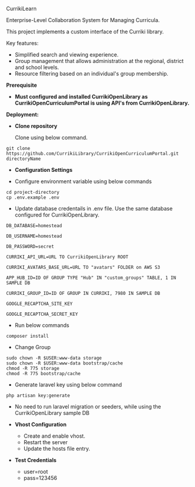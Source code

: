 CurrikiLearn

Enterprise-Level Collaboration System for Managing Curricula.

This project implements a custom interface of the Curriki library.

Key features:

- Simplified search and viewing experience.
- Group management that allows administration at the regional, district and school levels.
- Resource filtering based on an individual's group membership.

**Prerequisite**

- **Must configured and installed CurrikiOpenLibrary as CurrikiOpenCurriculumPortal is using API's from CurrikiOpenLibrary.**

**Deployment:**

  

- **Clone repository**

    Clone using below command.

```
git clone https://github.com/CurrikiLibrary/CurrikiOpenCurriculumPortal.git directoryName
```



- **Configuration Settings**

  

- Configure environment variable using below commands

```
cd project-directory
cp .env.example .env
```

- Update database credentails in .env file. Use the same database configured for CurrikiOpenLibrary.

```
DB_DATABASE=homestead

DB_USERNAME=homestead

DB_PASSWORD=secret

CURRIKI_API_URL=URL TO CurrikiOpenLibrary ROOT

CURRIKI_AVATARS_BASE_URL=URL TO "avatars" FOLDER on AWS S3

APP_HUB_ID=ID OF GROUP TYPE "Hub" IN "custom_groups" TABLE, 1 IN SAMPLE DB

CURRIKI_GROUP_ID=ID OF GROUP IN CURRIKI, 7980 IN SAMPLE DB

GOOGLE_RECAPTCHA_SITE_KEY

GOOGLE_RECAPTCHA_SECRET_KEY
```

- Run below commands

```
composer install
```

- Change Group

```
sudo chown -R $USER:www-data storage
sudo chown -R $USER:www-data bootstrap/cache
chmod -R 775 storage
chmod -R 775 bootstrap/cache
```

- Generate laravel key using below command

```
php artisan key:generate
```

- No need to run laravel migration or seeders, while using the CurrikiOpenLibrary sample DB

- **Vhost Configuration**
    - Create and enable vhost.
    - Restart the server
    - Update the hosts file entry.


- **Test Credentials**
    - user=root
    - pass=123456
